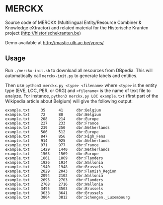 # MERCKX

Source code of MERCKX (Multilingual Entity/Resource Combiner & Knowledge eXtractor) and related material for the Historische Kranten project (<http://historischekranten.be>)

Demo available at <http://mastic.ulb.ac.be/ypres/>

## Usage

Run `./merckx-init.sh` to download all resources from DBpedia. This will automatically call `merckx-init.py` to generate labels and entities.

Then use `python3 merckx.py <type> <filename>` where `<type>` is the entity type (EVE, LOC, PER, or ORG) and `<filename>` is the name of text file to analyze.
For instance, `python3 merckx.py LOC example.txt` (first part of the Wikipedia article about Belgium) will give the following output:

```tsv
example.txt     35      41      dbr:Belgium
example.txt     72      80      dbr:Belgium
example.txt     208     214     dbr:Europe
example.txt     227     233     dbr:France
example.txt     239     250     dbr:Netherlands
example.txt     506     512     dbr:Europe
example.txt     847     856     dbr:High_Fens
example.txt     914     925     dbr:Netherlands
example.txt     971     977     dbr:France
example.txt     1429    1440    dbr:Netherlands
example.txt     1563    1569    dbr:Europe
example.txt     1861    1869    dbr:Flanders
example.txt     1926    1934    dbr:Wallonia
example.txt     1940    1948    dbr:Brussels
example.txt     2029    2043    dbr:Flemish_Region
example.txt     2094    2102    dbr:Wallonia
example.txt     2695    2703    dbr:Flanders
example.txt     2708    2716    dbr:Wallonia
example.txt     3495    3503    dbr:Brussels
example.txt     3633    3641    dbr:Brussels
example.txt     3804    3812    dbr:Schengen,_Luxembourg
```
